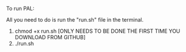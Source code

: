 To run PAL:

All you need to do is run the "run.sh" file in the terminal. 

1) chmod +x run.sh [ONLY NEEDS TO BE DONE THE FIRST TIME YOU DOWNLOAD FROM GITHUB]
2) ./run.sh
